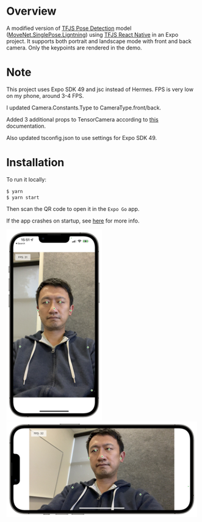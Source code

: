 # Overview

A modified version of [TFJS Pose Detection][posedetection] model
([MoveNet.SinglePose.Ligntning][tfhub]) using
[TFJS React Native][tfjs-react-native] in an Expo project. It supports both
portrait and landscape mode with front and back camera. Only the keypoints are
rendered in the demo.

# Note

This project uses Expo SDK 49 and jsc instead of Hermes. FPS is very low on my phone, around 3-4 FPS.

I updated Camera.Constants.Type to CameraType.front/back.

Added 3 additional props to TensorCamera according to [this](https://js.tensorflow.org/api_react_native/0.2.1/#Media-Camera) documentation.

Also updated tsconfig.json to use settings for Expo SDK 49.

# Installation

To run it locally:

```
$ yarn
$ yarn start
```

Then scan the QR code to open it in the `Expo Go` app.

If the app crashes on startup, see [here][readme] for more info.

<img src="screenshot_portrait.jpg" width="250">
<img src="screenshot_landscape.jpg" width="500">

[posedetection]: https://github.com/tensorflow/tfjs-models/tree/master/pose-detection
[tfhub]: https://tfhub.dev/google/tfjs-model/movenet/singlepose/lightning/4
[tfjs-react-native]: https://github.com/tensorflow/tfjs/tree/master/tfjs-react-native
[screenshots]: https://photos.app.goo.gl/U972ww4HpaKPK6jEA
[readme]: https://github.com/tensorflow/tfjs-examples/blob/master/react-native/README.md
